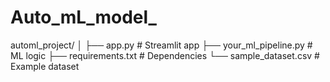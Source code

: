 # Auto_mL_model_
automl_project/ │ ├── app.py                      # Streamlit app ├── your_ml_pipeline.py         # ML logic ├── requirements.txt            # Dependencies └── sample_dataset.csv          # Example dataset

